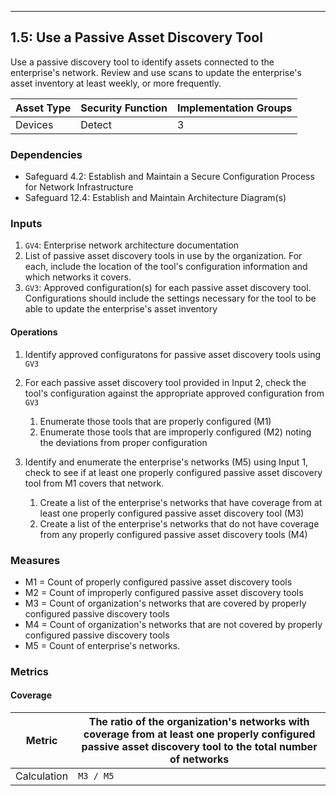 -------------------------------------------------------------------

## 1.5: Use a Passive Asset Discovery Tool

Use a passive discovery tool to identify assets connected to the
enterprise's network. Review and use scans to update the enterprise's
asset inventory at least weekly, or more frequently.

| Asset Type | Security Function | Implementation Groups |
|------------|-------------------|------------------------|
| Devices    | Detect            | 3                      |

### Dependencies

-   Safeguard 4.2: Establish and Maintain a Secure Configuration Process
    for Network Infrastructure
-   Safeguard 12.4: Establish and Maintain Architecture Diagram(s)

### Inputs

1.  `GV4`: Enterprise network architecture documentation
2.  List of passive asset discovery tools in use by the organization.
    For each, include the location of the tool\'s configuration
    information and which networks it covers.
3.  `GV3`: Approved configuration(s) for each passive asset discovery
    tool. Configurations should include the settings necessary for the
    tool to be able to update the enterprise\'s asset inventory

#### Operations

1.  Identify approved configuratons for passive asset discovery tools
    using `GV3`

2. For each passive asset discovery tool provided in Input 2, check the tool's configuration against the appropriate approved configuration from `GV3`

    1. Enumerate those tools that are properly configured (M1)
    2. Enumerate those tools that are improperly configured (M2) noting the deviations from proper configuration

3. Identify and enumerate the enterprise's networks (M5) using Input 1, check to see if at least one properly configured passive asset discovery tool from M1 covers that network.

    1. Create a list of the enterprise's networks that have coverage from at least one properly configured passive asset discovery tool (M3)
    2. Create a list of the enterprise's networks that do not have coverage from any properly configured passive asset discovery tools (M4)


### Measures

-   M1 = Count of properly configured passive asset discovery tools
-   M2 = Count of improperly configured passive asset discovery tools
-   M3 = Count of organization\'s networks that are covered by properly
    configured passive discovery tools
-   M4 = Count of organization\'s networks that are not covered by
    properly configured passive discovery tools
-   M5 = Count of enterprise\'s networks.

### Metrics

#### Coverage

| Metric          | The ratio of the organization's networks with coverage from at least one properly configured passive asset discovery tool to the total number of networks |
|:---------------:|----------------------------------------------------------------------------------------------------------------------------|
| Calculation     | `M3 / M5`                                                                                                                  |

